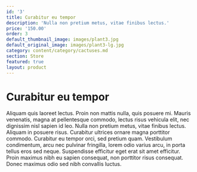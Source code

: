 ```yaml
---
id: '3'
title: Curabitur eu tempor
description: 'Nulla non pretium metus, vitae finibus lectus.'
price: '150.00'
order: 3
default_thumbnail_image: images/plant3.jpg
default_original_image: images/plant3-lg.jpg
category: content/category/cactuses.md
section: Store
featured: true
layout: product
---
```


# Curabitur eu tempor

Aliquam quis laoreet lectus. Proin non mattis nulla, quis posuere mi. Mauris venenatis, magna at pellentesque commodo, lectus risus vehicula elit, nec dignissim nisl sapien id leo. Nulla non pretium metus, vitae finibus lectus. Aliquam in posuere risus. Curabitur ultrices ornare magna porttitor commodo. Curabitur eu tempor orci, sed pretium quam. Vestibulum condimentum, arcu nec pulvinar fringilla, lorem odio varius arcu, in porta tellus eros sed neque. Suspendisse efficitur eget erat sit amet efficitur. Proin maximus nibh eu sapien consequat, non porttitor risus consequat. Donec maximus odio sed nibh convallis luctus.